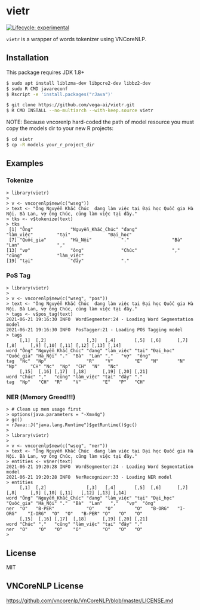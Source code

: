 
# vietr

<!-- badges: start -->
[![Lifecycle: experimental](https://img.shields.io/badge/lifecycle-experimental-orange.svg)](https://lifecycle.r-lib.org/articles/stages.html#experimental)
<!-- badges: end -->

`vietr` is a wrapper of words tokenizer using VNCoreNLP.

## Installation

This package requires JDK 1.8+

```bash
$ sudo apt install liblzma-dev libpcre2-dev libbz2-dev
$ sudo R CMD javareconf
$ Rscript -e 'install.packages("rJava")'
```

```bash
$ git clone https://github.com/vega-ai/vietr.git 
$ R CMD INSTALL --no-multiarch --with-keep.source vietr
```

NOTE: Because vncorenlp hard-coded the path of model resource you must copy the
models dir to your new R projects:

```bash
$ cd vietr 
$ cp -R models your_r_project_dir 
```

## Examples

### Tokenize 

```{r}
> library(vietr)
>
> v <- vncorenlp$new(c("wseg"))
> text <- "Ông Nguyễn Khắc Chúc  đang làm việc tại Đại học Quốc gia Hà Nội. Bà Lan, vợ ông Chúc, cũng làm việc tại đây."
> tks <- v$tokenize(text)
> tks
 [1] "Ông"              "Nguyễn_Khắc_Chúc" "đang"             "làm_việc"         "tại"              "Đại_học"         
 [7] "Quốc_gia"         "Hà_Nội"           "."                "Bà"               "Lan"              ","               
[13] "vợ"               "ông"              "Chúc"             ","                "cũng"             "làm_việc"        
[19] "tại"              "đây"              "."           
```

### PoS Tag

```{r}
> library(vietr)
>
> v <- vncorenlp$new(c("wseg", "pos"))
> text <- "Ông Nguyễn Khắc Chúc  đang làm việc tại Đại học Quốc gia Hà Nội. Bà Lan, vợ ông Chúc, cũng làm việc tại đây."
> tags <- v$pos_tag(text)
2021-06-21 19:16:30 INFO  WordSegmenter:24 - Loading Word Segmentation model
2021-06-21 19:16:30 INFO  PosTagger:21 - Loading POS Tagging model
> tags
     [,1]  [,2]               [,3]   [,4]       [,5]  [,6]      [,7]       [,8]     [,9] [,10] [,11] [,12] [,13] [,14]
word "Ông" "Nguyễn_Khắc_Chúc" "đang" "làm_việc" "tại" "Đại_học" "Quốc_gia" "Hà_Nội" "."  "Bà"  "Lan" ","   "vợ"  "ông"
tag  "Nc"  "Np"               "R"    "V"        "E"   "N"       "N"        "Np"     "CH" "Nc"  "Np"  "CH"  "N"   "Nc" 
     [,15]  [,16] [,17]  [,18]      [,19] [,20] [,21]
word "Chúc" ","   "cũng" "làm_việc" "tại" "đây" "."  
tag  "Np"   "CH"  "R"    "V"        "E"   "P"   "CH" 
```

### NER (Memory Greed!!!)

```{r} 
> # Clean up mem usage first
> options(java.parameters = "-Xmx4g")
> gc()
> rJava::J("java.lang.Runtime")$getRuntime()$gc()
>
> library(vietr)
>
> v <- vncorenlp$new(c("wseg", "ner"))
> text <- "Ông Nguyễn Khắc Chúc  đang làm việc tại Đại học Quốc gia Hà Nội. Bà Lan, vợ ông Chúc, cũng làm việc tại đây."
> entities <- v$ner(text)
2021-06-21 19:20:28 INFO  WordSegmenter:24 - Loading Word Segmentation model
2021-06-21 19:20:28 INFO  NerRecognizer:33 - Loading NER model
> entities
     [,1]  [,2]               [,3]   [,4]       [,5]  [,6]      [,7]       [,8]     [,9] [,10] [,11]   [,12] [,13] [,14]
word "Ông" "Nguyễn_Khắc_Chúc" "đang" "làm_việc" "tại" "Đại_học" "Quốc_gia" "Hà_Nội" "."  "Bà"  "Lan"   ","   "vợ"  "ông"
ner  "O"   "B-PER"            "O"    "O"        "O"   "B-ORG"   "I-ORG"    "I-ORG"  "O"  "O"   "B-PER" "O"   "O"   "O"  
     [,15]  [,16] [,17]  [,18]      [,19] [,20] [,21]
word "Chúc" ","   "cũng" "làm_việc" "tại" "đây" "."  
ner  "O"    "O"   "O"    "O"        "O"   "O"   "O"  
> 
```

## License 

MIT

## VNCoreNLP License

https://github.com/vncorenlp/VnCoreNLP/blob/master/LICENSE.md 


